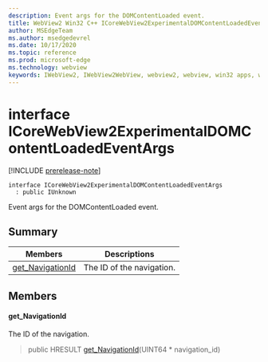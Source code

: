 ```yaml
---
description: Event args for the DOMContentLoaded event.
title: WebView2 Win32 C++ ICoreWebView2ExperimentalDOMContentLoadedEventArgs
author: MSEdgeTeam
ms.author: msedgedevrel
ms.date: 10/17/2020
ms.topic: reference
ms.prod: microsoft-edge
ms.technology: webview
keywords: IWebView2, IWebView2WebView, webview2, webview, win32 apps, win32, edge, ICoreWebView2, ICoreWebView2Controller, browser control, edge html, ICoreWebView2ExperimentalDOMContentLoadedEventArgs
---
```


# interface ICoreWebView2ExperimentalDOMContentLoadedEventArgs 

[!INCLUDE [prerelease-note](../includes/prerelease-note.md)]

```
interface ICoreWebView2ExperimentalDOMContentLoadedEventArgs
  : public IUnknown
```

Event args for the DOMContentLoaded event.

## Summary

 Members                        | Descriptions
--------------------------------|---------------------------------------------
[get_NavigationId](#get_navigationid) | The ID of the navigation.

## Members

#### get_NavigationId 

The ID of the navigation.

> public HRESULT [get_NavigationId](#get_navigationid)(UINT64 * navigation_id)

